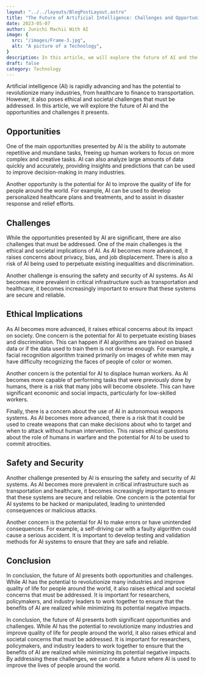 ```yaml
---
layout: "../../layouts/BlogPostLayout.astro"
title: "The Future of Artificial Intelligence: Challenges and Opportunities"
date: 2023-05-07
author: Junichi Machii With AI
image: {
  src: "/images/Frame-3.jpg",
  alt: "A picture of a Technology",
}
description: In this article, we will explore the future of AI and the opportunities and challenges it presents.
draft: false
category: Technology
---
```


Artificial intelligence (AI) is rapidly advancing and has the potential to revolutionize many industries, from healthcare to finance to transportation. However, it also poses ethical and societal challenges that must be addressed. In this article, we will explore the future of AI and the opportunities and challenges it presents.
## Opportunities


One of the main opportunities presented by AI is the ability to automate repetitive and mundane tasks, freeing up human workers to focus on more complex and creative tasks. AI can also analyze large amounts of data quickly and accurately, providing insights and predictions that can be used to improve decision-making in many industries.

Another opportunity is the potential for AI to improve the quality of life for people around the world. For example, AI can be used to develop personalized healthcare plans and treatments, and to assist in disaster response and relief efforts.

## Challenges

While the opportunities presented by AI are significant, there are also challenges that must be addressed. One of the main challenges is the ethical and societal implications of AI. As AI becomes more advanced, it raises concerns about privacy, bias, and job displacement. There is also a risk of AI being used to perpetuate existing inequalities and discrimination.

Another challenge is ensuring the safety and security of AI systems. As AI becomes more prevalent in critical infrastructure such as transportation and healthcare, it becomes increasingly important to ensure that these systems are secure and reliable.

## Ethical Implications

As AI becomes more advanced, it raises ethical concerns about its impact on society. One concern is the potential for AI to perpetuate existing biases and discrimination. This can happen if AI algorithms are trained on biased data or if the data used to train them is not diverse enough. For example, a facial recognition algorithm trained primarily on images of white men may have difficulty recognizing the faces of people of color or women.

Another concern is the potential for AI to displace human workers. As AI becomes more capable of performing tasks that were previously done by humans, there is a risk that many jobs will become obsolete. This can have significant economic and social impacts, particularly for low-skilled workers.

Finally, there is a concern about the use of AI in autonomous weapons systems. As AI becomes more advanced, there is a risk that it could be used to create weapons that can make decisions about who to target and when to attack without human intervention. This raises ethical questions about the role of humans in warfare and the potential for AI to be used to commit atrocities.

## Safety and Security

Another challenge presented by AI is ensuring the safety and security of AI systems. As AI becomes more prevalent in critical infrastructure such as transportation and healthcare, it becomes increasingly important to ensure that these systems are secure and reliable. One concern is the potential for AI systems to be hacked or manipulated, leading to unintended consequences or malicious attacks.

Another concern is the potential for AI to make errors or have unintended consequences. For example, a self-driving car with a faulty algorithm could cause a serious accident. It is important to develop testing and validation methods for AI systems to ensure that they are safe and reliable.

## Conclusion

In conclusion, the future of AI presents both opportunities and challenges. While AI has the potential to revolutionize many industries and improve quality of life for people around the world, it also raises ethical and societal concerns that must be addressed. It is important for researchers, policymakers, and industry leaders to work together to ensure that the benefits of AI are realized while minimizing its potential negative impacts.

In conclusion, the future of AI presents both significant opportunities and challenges. While AI has the potential to revolutionize many industries and improve quality of life for people around the world, it also raises ethical and societal concerns that must be addressed. It is important for researchers, policymakers, and industry leaders to work together to ensure that the benefits of AI are realized while minimizing its potential negative impacts. By addressing these challenges, we can create a future where AI is used to improve the lives of people around the world.